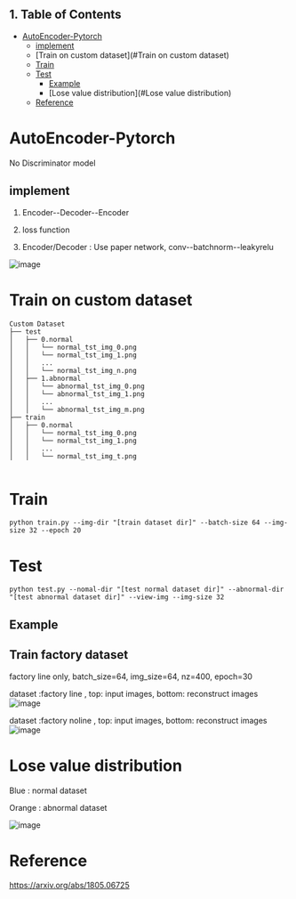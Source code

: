 
##  1. Table of Contents
- [AutoEncoder-Pytorch](#AutoEncoder-Pytorch)
    - [implement](#implement)
    - [Train on custom dataset](#Train on custom dataset)
    - [Train](#Train)
    - [Test](#Test)
        - [Example](#Example)
        - [Lose value distribution](#Lose value distribution)
    - [Reference](#Reference)


# AutoEncoder-Pytorch

No Discriminator model 

## implement 

1. Encoder--Decoder--Encoder

2. loss function

3. Encoder/Decoder : Use paper network, conv--batchnorm--leakyrelu

![image](https://user-images.githubusercontent.com/58428559/187036065-f1b7f624-bb0d-4d96-b3c9-6e6d8f74c98a.png)



# Train on custom dataset

```
Custom Dataset
├── test
│   ├── 0.normal
│   │   └── normal_tst_img_0.png
│   │   └── normal_tst_img_1.png
│   │   ...
│   │   └── normal_tst_img_n.png
│   ├── 1.abnormal
│   │   └── abnormal_tst_img_0.png
│   │   └── abnormal_tst_img_1.png
│   │   ...
│   │   └── abnormal_tst_img_m.png
├── train
│   ├── 0.normal
│   │   └── normal_tst_img_0.png
│   │   └── normal_tst_img_1.png
│   │   ...
│   │   └── normal_tst_img_t.png


```

# Train
```
python train.py --img-dir "[train dataset dir]" --batch-size 64 --img-size 32 --epoch 20
```

# Test
```
python test.py --nomal-dir "[test normal dataset dir]" --abnormal-dir "[test abnormal dataset dir]" --view-img --img-size 32
```
## Example


## Train factory dataset

factory line only, batch_size=64, img_size=64, nz=400, epoch=30

dataset :factory line , top: input images, bottom: reconstruct images
![image](https://user-images.githubusercontent.com/58428559/187036135-46cd0915-b695-48a8-b377-0859e57fb1da.png)


dataset :factory noline , top: input images, bottom: reconstruct images
![image](https://user-images.githubusercontent.com/58428559/187036162-52b6fb52-cc6b-44b6-99e5-d532332e9c9a.png)

# Lose value distribution

Blue : normal dataset

Orange : abnormal dataset

![image](https://user-images.githubusercontent.com/58428559/187195639-ae90b89e-3f24-4718-9191-228ab83580d5.png)



# Reference

https://arxiv.org/abs/1805.06725

